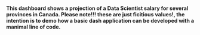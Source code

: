 #### This dashboard shows a projection of a Data Scientist salary for several provinces in Canada. Please note!!! these are just ficitious values!, the intention is to demo how a basic dash application can be developed with a manimal line of code.
